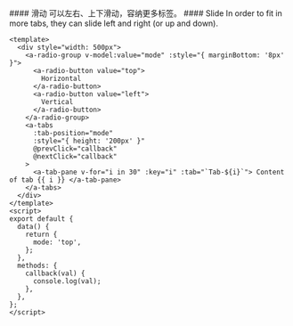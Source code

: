 <cn>
#### 滑动
可以左右、上下滑动，容纳更多标签。
</cn>

<us>
#### Slide
In order to fit in more tabs, they can slide left and right (or up and down).
</us>

```vue
<template>
  <div style="width: 500px">
    <a-radio-group v-model:value="mode" :style="{ marginBottom: '8px' }">
      <a-radio-button value="top">
        Horizontal
      </a-radio-button>
      <a-radio-button value="left">
        Vertical
      </a-radio-button>
    </a-radio-group>
    <a-tabs
      :tab-position="mode"
      :style="{ height: '200px' }"
      @prevClick="callback"
      @nextClick="callback"
    >
      <a-tab-pane v-for="i in 30" :key="i" :tab="`Tab-${i}`"> Content of tab {{ i }} </a-tab-pane>
    </a-tabs>
  </div>
</template>
<script>
export default {
  data() {
    return {
      mode: 'top',
    };
  },
  methods: {
    callback(val) {
      console.log(val);
    },
  },
};
</script>
```
